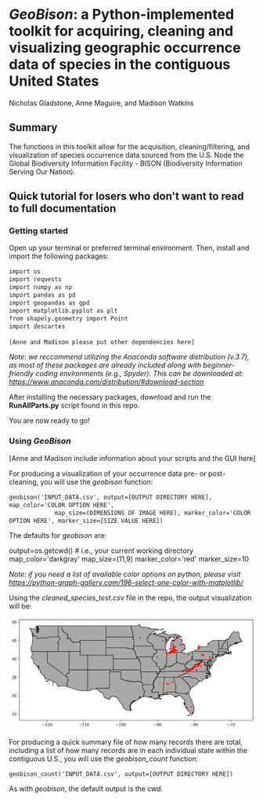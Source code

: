 # *GeoBison*: a Python-implemented toolkit for acquiring, cleaning and visualizing geographic occurrence data of species in the contiguous United States

Nicholas Gladstone, Anne Maguire, and Madison Watkins

## Summary

The functions in this toolkit allow for the acquisition, cleaning/filtering, and visualization of species occurrence data sourced from the U.S. Node the Global Biodiversity Information Facility - BISON (Biodiversity Information Serving Our Nation).

## Quick tutorial for losers who don't want to read to full documentation

### Getting started

Open up your terminal or preferred terminal environment. Then, install and import the following packages:

```
import os
import requests
import numpy as np
import pandas as pd
import geopandas as gpd
import matplotlib.pyplot as plt
from shapely.geometry import Point
import descartes

[Anne and Madison please put other dependencies here]

```
*Note: we reccommend utilizing the Anaconda software distribution (v.3.7), as most of these packages are already included along with beginner-friendly coding environments (e.g., Spyder). This can be downloaded at: https://www.anaconda.com/distribution/#download-section*


After installing the necessary packages, download and run the **RunAllParts.py** script found in this repo.

You are now ready to go!

### Using *GeoBison*

[Anne and Madison include information about your scripts and the GUI here]




For producing a visualization of your occurrence data pre- or post- cleaning, you will use the *geobison* function:

```
geobison('INPUT_DATA.csv', output=[OUTPUT DIRECTORY HERE], map_color='COLOR OPTION HERE',
             map_size=(DIMENSIONS OF IMAGE HERE), marker_color='COLOR OPTION HERE', marker_size=[SIZE VALUE HERE])
```

The defaults for *geobison* are:

output=os.getcwd()  # i.e., your current working directory
map_color='darkgray'
map_size=(11,9)
marker_color='red'
marker_size=10

*Note: if you need a list of available color options on python, please visit https://python-graph-gallery.com/196-select-one-color-with-matplotlib/*

Using the *cleaned_species_test.csv* file in the repo, the output visualization will be:

![](Examples/example_map.png)

For producing a quick summary file of how many records there are total, including a list of how many records are in each individual state within the contiguous U.S., you will use the *geobison_count* function:

```
geobison_count('INPUT_DATA.csv', output=[OUTPUT DIRECTORY HERE])
```

As with *geobison*, the default output is the cwd.



